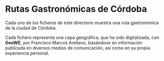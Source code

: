 # Rutas Gastronómicas de Córdoba
Cada uno de los ficheros de este directorio muestra una ruta gastronómica de la ciudad de Córdoba.

Cada fichero representa una capa geográfica, que ha sido digitalizada, con **GeoWE**, por Francisco Marcos Arellano, basándose en información publicada en diversos medios de comunicación, así como en su propia experiencia personal.
